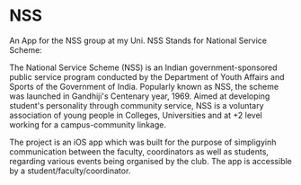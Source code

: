 # NSS
An App for the NSS group at my Uni.
NSS Stands for National Service Scheme:

The National Service Scheme (NSS) is an Indian government-sponsored public service program conducted by the Department of Youth Affairs and Sports of the Government of India. Popularly known as NSS, the scheme was launched in Gandhiji's Centenary year, 1969. Aimed at developing student's personality through community service, NSS is a voluntary association of young people in Colleges,
Universities and at +2 level working for a campus-community linkage.

The project is an iOS app which was built for the purpose of simpligyinh communication between the faculty, coordinators as 
well as students, regarding various events being organised by the club.
The app is accessible by a student/faculty/coordinator.
